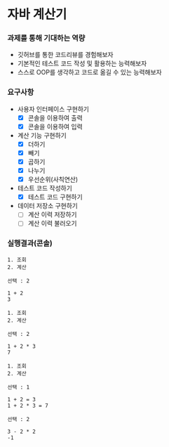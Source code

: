 # 자바 계산기

### 과제를 통해 기대하는 역량

- 깃허브를 통한 코드리뷰를 경험해보자
- 기본적인 테스트 코드 작성 및 활용하는 능력해보자
- 스스로 OOP를 생각하고 코드로 옮길 수 있는 능력해보자

### 요구사항

- 사용자 인터페이스 구현하기
  - [x] 콘솔을 이용하여 출력
  - [x] 콘솔을 이용하여 입력
- 계산 기능 구현하기
  - [x]  더하기
  - [x]  빼기
  - [x]  곱하기
  - [x]  나누기
  - [x]  우선순위(사칙연산)
- 테스트 코드 작성하기
  - [x] 테스트 코드 구현하기
- 데이터 저장소 구현하기
  - [ ] 계산 이력 저장하기
  - [ ] 계산 이력 불러오기

### 실행결과(콘솔)
```
1. 조회
2. 계산

선택 : 2

1 + 2
3

1. 조회
2. 계산

선택 : 2

1 + 2 * 3
7

1. 조회
2. 계산

선택 : 1

1 + 2 = 3
1 + 2 * 3 = 7

선택 : 2

3 - 2 * 2
-1
```

